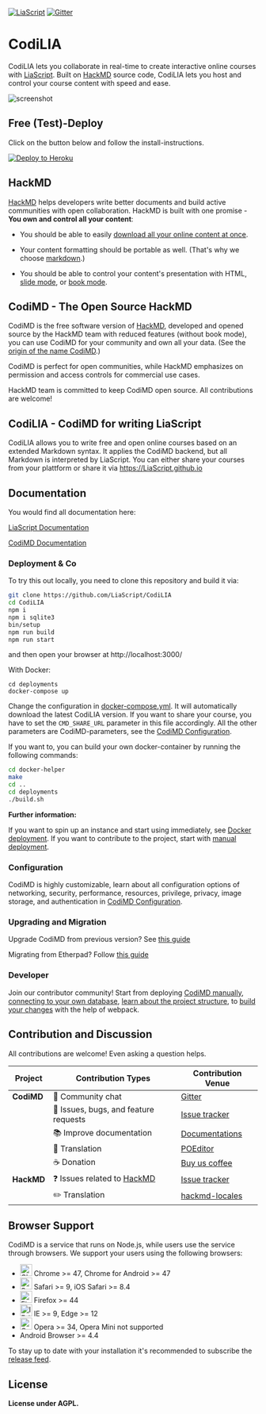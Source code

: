 [![LiaScript](https://raw.githubusercontent.com/LiaScript/LiaScript/master/badges/course.svg)](https://LiaScript.github.io/course/?https://github.com/LiaScript/docs) [![Gitter](https://badges.gitter.im/LiaScript/community.svg)](https://gitter.im/LiaScript/community?utm_source=badge&utm_medium=badge&utm_campaign=pr-badge)

# CodiLIA

CodiLIA lets you collaborate in real-time to create interactive online courses
with [LiaScript](https://LiaScript.github.io). Built on
[HackMD](https://hackmd.io) source code, CodiLIA lets you host and control your
course content with speed and ease.

![screenshot](https://raw.githubusercontent.com/liascript/codilia/develop/public/screenshot.gif)


## Free (Test)-Deploy

Click on the button below and follow the install-instructions.

[![Deploy to Heroku](https://www.herokucdn.com/deploy/button.png)](https://heroku.com/deploy)


## HackMD

[HackMD](https://hackmd.io) helps developers write better documents and build
active communities with open collaboration. HackMD is built with one promise -
**You own and control all your content**:

- You should be able to easily
  [download all your online content at once](https://hackmd.io/c/news/%2Fs%2Fr1cx3a3SE).

- Your content formatting should be portable as well.
  (That's why we choose [markdown](https://hackmd.io/features#Typography).)

- You should be able to control your content's presentation with HTML,
  [slide mode](https://hackmd.io/p/slide-example),
  or [book mode](https://hackmd.io/c/book-example/).

## CodiMD - The Open Source HackMD

CodiMD is the free software version of [HackMD](https://hackmd.io), developed
and opened source by the HackMD team with reduced features (without book mode),
you can use CodiMD for your community and own all your data. (See the
[origin of the name CodiMD](https://github.com/hackmdio/hackmd/issues/720).)

CodiMD is perfect for open communities, while HackMD emphasizes on permission
and access controls for commercial use cases.

HackMD team is committed to keep CodiMD open source. All contributions are
welcome!

## CodiLIA - CodiMD for writing LiaScript

CodiLIA allows you to write free and open online courses based on an extended
Markdown syntax. It applies the CodiMD backend, but all Markdown is interpreted
by LiaScript. You can either share your courses from your plattform or share
it via https://LiaScript.github.io


## Documentation

You would find all documentation here:

[LiaScript Documentation](https://github.com/LiaScript/docs)

[CodiMD Documentation](https://hackmd.io/c/codimd-documentation)

### Deployment & Co

To try this out locally, you need to clone this repository and build it via:

``` bash
git clone https://github.com/LiaScript/CodiLIA
cd CodiLIA
npm i
npm i sqlite3
bin/setup
npm run build
npm run start
```

and then open your browser at http://localhost:3000/

With Docker:

```
cd deployments
docker-compose up
```

Change the configuration in [docker-compose.yml](deployments/docer-compose.yml).
It will automatically download the latest CodiLIA version. If you want to share
your course, you have to set the `CMD_SHARE_URL` parameter in this file
accordingly. All the other parameters are CodiMD-parameters, see the
[CodiMD Configuration](https://hackmd.io/c/codimd-documentation/%2Fs%2Fcodimd-configuration).


If you want to, you can build your own docker-container by running the following
commands:

``` bash
cd docker-helper
make
cd ..
cd deployments
./build.sh
```

__Further information:__

If you want to spin up an instance and start using immediately, see
[Docker deployment](https://hackmd.io/c/codimd-documentation/%2Fs%2Fcodimd-docker-deployment).
If you want to contribute to the project, start with
[manual deployment](https://hackmd.io/c/codimd-documentation/%2Fs%2Fcodimd-manual-deployment).

### Configuration

CodiMD is highly customizable, learn about all configuration options of
networking, security, performance, resources, privilege, privacy, image storage,
and authentication in
[CodiMD Configuration](https://hackmd.io/c/codimd-documentation/%2Fs%2Fcodimd-configuration).

### Upgrading and Migration

Upgrade CodiMD from previous version? See
[this guide](https://hackmd.io/c/codimd-documentation/%2Fs%2Fcodimd-upgrade)

Migrating from Etherpad? Follow
[this guide](https://hackmd.io/c/codimd-documentation/%2Fs%2Fcodimd-migration-etherpad)

### Developer

Join our contributor community! Start from deploying
[CodiMD manually](https://hackmd.io/c/codimd-documentation/%2Fs%2Fcodimd-manual-deployment),
[connecting to your own database](https://hackmd.io/c/codimd-documentation/%2Fs%2Fcodimd-db-connection),
[learn about the project structure](https://hackmd.io/c/codimd-documentation/%2Fs%2Fcodimd-project-structure), to
[build your changes](https://hackmd.io/c/codimd-documentation/%2Fs%2Fcodimd-webpack) with the help of webpack.

## Contribution and Discussion

All contributions are welcome! Even asking a question helps.

| Project    | Contribution Types                                        | Contribution Venue                                                                                                                                                                          |
| ---------- | --------------------------------------------------------- | ------------------------------------------------------------------------------------------------------------------------------------------------------------------------------------------- |
| **CodiMD** | :couple: Community chat                                   | [Gitter][gitter-url]                                                                                                                                                                        |
|            | :bug: Issues, bugs, and feature requests                  | [Issue tracker](https://github.com/hackmdio/codimd/issues)                                                                                                                                  |
|            | :books: Improve documentation                             | [Documentations](https://hackmd.io/c/codimd-documentation)                                                                                                                                  |
|            | :pencil: Translation                                      | [POEditor][poeditor-url]                                                                                                                                                                    |
|            | :coffee: Donation                                         | [Buy us coffee](https://www.paypal.com/cgi-bin/webscr?cmd=_donations&business=KDGS4PREHX6QQ&lc=US&item_name=HackMD&currency_code=USD&bn=PP%2dDonationsBF%3abtn_donate_LG%2egif%3aNonHosted) |
| **HackMD** | :question: Issues related to [HackMD](https://hackmd.io/) | [Issue tracker](https://github.com/hackmdio/hackmd-io-issues/issues)                                                                                                                        |
|            | :pencil2: Translation                                     | [hackmd-locales](https://github.com/hackmdio/hackmd-locales/tree/master/locales)                                                                                                            |

## Browser Support

CodiMD is a service that runs on Node.js, while users use the service through browsers. We support your users using the following browsers:
- <img src="https://raw.githubusercontent.com/alrra/browser-logos/master/src/chrome/chrome_48x48.png" alt="Chrome" width="24px" height="24px" /> Chrome >= 47, Chrome for Android >= 47
- <img src="https://raw.githubusercontent.com/alrra/browser-logos/master/src/safari/safari_48x48.png" alt="Safari" width="24px" height="24px" /> Safari >= 9, iOS Safari >= 8.4
- <img src="https://raw.githubusercontent.com/alrra/browser-logos/master/src/firefox/firefox_48x48.png" alt="Firefox" width="24px" height="24px" /> Firefox >= 44
- <img src="https://raw.githubusercontent.com/alrra/browser-logos/master/src/edge/edge_48x48.png" alt="IE / Edge" width="24px" height="24px" /> IE >= 9, Edge >= 12
- <img src="https://raw.githubusercontent.com/alrra/browser-logos/master/src/opera/opera_48x48.png" alt="Opera" width="24px" height="24px" /> Opera >= 34, Opera Mini not supported
- Android Browser >= 4.4

To stay up to date with your installation it's recommended to subscribe the [release feed][github-release-feed].

## License

**License under AGPL.**

[gitter-image]: https://img.shields.io/badge/gitter-hackmdio/codimd-blue.svg
[gitter-url]: https://gitter.im/hackmdio/hackmd
[travis-image]: https://travis-ci.com/hackmdio/codimd.svg?branch=master
[travis-url]: https://travis-ci.com/hackmdio/codimd
[github-version-badge]: https://img.shields.io/github/release/hackmdio/codimd.svg
[github-release-page]: https://github.com/hackmdio/codimd/releases
[github-release-feed]: https://github.com/hackmdio/codimd/releases.atom
[poeditor-image]: https://img.shields.io/badge/POEditor-translate-blue.svg
[poeditor-url]: https://poeditor.com/join/project/q0nuPWyztp
